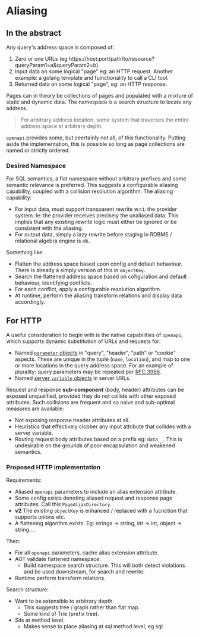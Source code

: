 

# Aliasing

## In the abstract


Any query's address space is composed of:

1. Zero or one URLs (eg https://host:port/path/to/resource?queryParam1=a&queryParam2=b).
2. Input data on some logical "page" eg: an HTTP request.  Another example: a golang template and fuinctionality to call a CLI tool.
3. Returned data on some logical "page", eg: an HTTP response.

Pages can in theory be collections of pages and populated with a mixture of static and dynamic data.  The namespace is a search structure to locate any address.  

> For arbitrary address location, some system that traverses the entire address space at arbitrary depth.

`openapi` provides some, but ceertainly not all, of this functionality.    Putting aside the implementation, this is possible so long as page collections are named or strictly ordered.  

### Desired Namespace

For SQL semantics, a flat namespace without arbitrary prefixes and some semantic relevance is preferred.  This suggests a configurable aliasing capability, coupled with a collision resolution algorithm.  The aliasing capability:

- For input data, must support transparent rewrite w.r.t. the provider system.  Ie: the provider receives precisely the unaliased data.  This implies that any existing rewrite logic must either be ignored or be consistent with the aliasing.
- For output data, simply a lazy rewrite before staging in RDBMS / relational algebra engine is ok.

Something like:

- Flatten the address space based upon config and default behaviour.  There is already a simply version of this in `objectKey`.
- Search the flattened address space based on cofiguration and default behaviour, identifying conflicts.
- For each conflict, apply a configurable resolution algorithm.
- At runtime, perform the aliasing transform relations and display data accordingly.



## For HTTP


A useful consideration to begin with is the native capabilities of `openapi`, which supports dynamic substitution of URLs and requests for:

- Named [`parameter` objects](https://github.com/OAI/OpenAPI-Specification/blob/main/versions/3.0.0.md#parameter-object) in "query", "header", "path" or "cookie" aspects.  These are unique in the tuple (`name`, `location`), and map to one or more locations in the query address space.  For an example of plurality: query parameters may be repeated per [RFC 3986](https://datatracker.ietf.org/doc/html/rfc3986).
- Named [server `variable` objects](https://github.com/OAI/OpenAPI-Specification/blob/main/versions/3.0.0.md#server-variable-object) in server URLs.


Request and response **sub-component** (body, header) attributes can be exposed unqualified, provided they do not collide with other exposed attributes.  Such collisions are frequent and so naive and sub-optimal measures are available:

- Not exposing response header attributes at all.
- Heuristics that effectively clobber any input attribute that collides with a server variable.
- Routing request body attributes based on a prefix eg: `data__`.  This is undesirable on the grounds of poor encapsulation and weakened semantics.

### Proposed HTTP implementation

Requirements:

- Aliased `openapi` parameters to include an alias extension attribute.
- Some config exists denoting aliased request and response page attributes.  Call this `PageAliasDirectory`.
- **v2** The existing `objectKey` is enhanced / replaced with a fucnction that supports unions etc.
- A flattening algorithm exists.  Eg: strings -> string, int -> int, object -> string....

Then:

- For all `openapi` parameters, cache alias extension attribute.
- AOT validate flattened namespace.
    - Build namespace search structure.  This will both detect violations and be used downstream, for search and rewrite.
- Runtime perform transform relations.

Search structure:

- Want to be extensible to arbitrary depth.
   - This suggests tree / graph rather than flat map.
   - Some kind of Trie (prefix tree).
- Sits at method level.
   - Makes sense to place aliasing at sql method level, eg sql 

